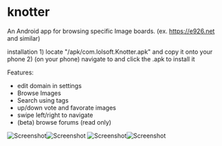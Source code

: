 # knotter
An Android app for browsing specific Image boards. (ex. https://e926.net and similar)

installation
	1) locate "/apk/com.lolsoft.Knotter.apk" and copy it onto your phone
	2) (on your phone) navigate to and click the .apk to install it

Features:
+ edit domain in settings
+ Browse Images
+ Search using tags
+ up/down vote and favorate images
+ swipe left/right to navigate
+ (beta) browse forums (read only)

![Screenshot](https://github.com/keihoag/knotter/blob/master/preview/home.jpg)![Screenshot](https://github.com/keihoag/knotter/blob/master/preview/browse.jpg) 
![Screenshot](https://github.com/keihoag/knotter/blob/master/preview/view.jpg)![Screenshot](https://github.com/keihoag/knotter/blob/master/preview/forum.jpg) 